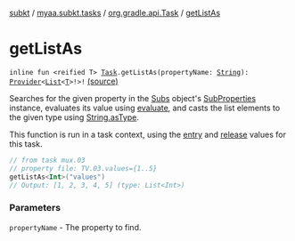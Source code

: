 [subkt](../../index.md) / [myaa.subkt.tasks](../index.md) / [org.gradle.api.Task](index.md) / [getListAs](./get-list-as.md)

# getListAs

`inline fun <reified T> `[`Task`](https://docs.gradle.org/current/javadoc/org/gradle/api/Task.html)`.getListAs(propertyName: `[`String`](https://kotlinlang.org/api/latest/jvm/stdlib/kotlin/-string/index.html)`): `[`Provider`](https://docs.gradle.org/current/javadoc/org/gradle/api/provider/Provider.html)`<`[`List`](https://kotlinlang.org/api/latest/jvm/stdlib/kotlin.collections/-list/index.html)`<`[`T`](get-list-as.md#T)`>!>!` [(source)](https://github.com/Myaamori/SubKt/blob/0.1.19/src/main/kotlin/myaa/subkt/tasks/plugin.kt#L319)

Searches for the given property in the [Subs](../-subs/index.md) object's [SubProperties](../-sub-properties/index.md) instance,
evaluates its value using [evaluate](evaluate.md), and casts the list elements to the given type
using [String.asType](../kotlin.-string/as-type.md).

This function is run in a task context, using the [entry](entry.md) and [release](release.md) values for this task.

``` kotlin
// from task mux.03
// property file: TV.03.values={1..5}
getListAs<Int>("values")
// Output: [1, 2, 3, 4, 5] (type: List<Int>)
```

### Parameters

`propertyName` - The property to find.
